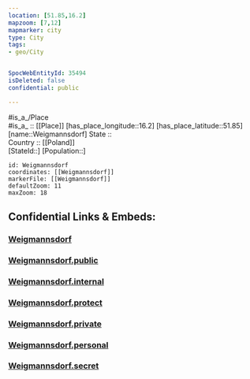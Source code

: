 ```yaml
---
location: [51.85,16.2] 
mapzoom: [7,12] 
mapmarker: city 
type: City
tags:
- geo/City


SpocWebEntityId: 35494
isDeleted: false
confidential: public

---
```

#is_a_/Place  
#is_a_ :: [[Place]] 
[has_place_longitude::16.2] 
[has_place_latitude::51.85] 
[name::Weigmannsdorf] 
State ::  
Country :: [[Poland]]  
[StateId::] 
[Population::] 



```leaflet
id: Weigmannsdorf
coordinates: [[Weigmannsdorf]] 
markerFile: [[Weigmannsdorf]] 
defaultZoom: 11 
maxZoom: 18
```


## Confidential Links & Embeds: 

### [Weigmannsdorf](/_Standards/Earth/Continent/Europe/Europe~East/Poland/Provinces~Poland/Greater_Poland/City/Weigmannsdorf.md) 

### [Weigmannsdorf.public](/_public/Earth/Continent/Europe/Europe~East/Poland/Provinces~Poland/Greater_Poland/City/Weigmannsdorf.public.md) 

### [Weigmannsdorf.internal](/_internal/Earth/Continent/Europe/Europe~East/Poland/Provinces~Poland/Greater_Poland/City/Weigmannsdorf.internal.md) 

### [Weigmannsdorf.protect](/_protect/Earth/Continent/Europe/Europe~East/Poland/Provinces~Poland/Greater_Poland/City/Weigmannsdorf.protect.md) 

### [Weigmannsdorf.private](/_private/Earth/Continent/Europe/Europe~East/Poland/Provinces~Poland/Greater_Poland/City/Weigmannsdorf.private.md) 

### [Weigmannsdorf.personal](/_personal/Earth/Continent/Europe/Europe~East/Poland/Provinces~Poland/Greater_Poland/City/Weigmannsdorf.personal.md) 

### [Weigmannsdorf.secret](/_secret/Earth/Continent/Europe/Europe~East/Poland/Provinces~Poland/Greater_Poland/City/Weigmannsdorf.secret.md)

